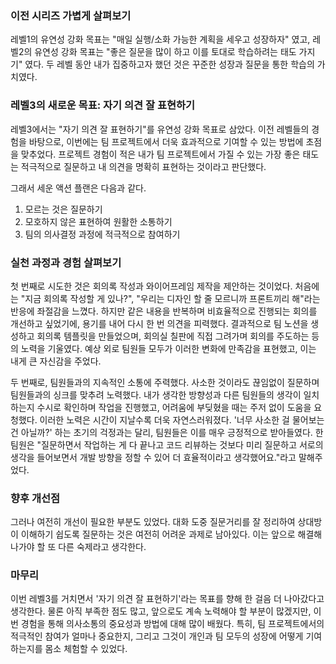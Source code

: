 ### 이전 시리즈 가볍게 살펴보기

레벨1의 유연성 강화 목표는 "매일 실행/소화 가능한 계획을 세우고 성장하자" 였고, 레벨2의 유연성 강화 목표는 "좋은 질문을 많이 하고 이를 토대로 학습하려는 태도 가지기" 였다. 두 레벨 동안 내가 집중하고자 했던 것은 꾸준한 성장과 질문을 통한 학습의 가치였다.

### 레벨3의 새로운 목표: 자기 의견 잘 표현하기

레벨3에서는 "자기 의견 잘 표현하기"를 유연성 강화 목표로 삼았다. 이전 레벨들의 경험을 바탕으로, 이번에는 팀 프로젝트에서 더욱 효과적으로 기여할 수 있는 방법에 초점을 맞추었다. 프로젝트 경험이 적은 내가 팀 프로젝트에서 가질 수 있는 가장 좋은 태도는 적극적으로 질문하고 내 의견을 명확히 표현하는 것이라고 판단했다.

그래서 세운 액션 플랜은 다음과 같다.

1. 모르는 것은 질문하기
2. 모호하지 않은 표현하여 원활한 소통하기
3. 팀의 의사결정 과정에 적극적으로 참여하기

### 실천 과정과 경험 살펴보기

첫 번째로 시도한 것은 회의록 작성과 와이어프레임 제작을 제안하는 것이었다. 처음에는 "지금 회의록 작성할 게 있나?", "우리는 디자인 할 줄 모르니까 프론트끼리 해"라는 반응에 좌절감을 느꼈다. 하지만 같은 내용을 반복하며 비효율적으로 진행되는 회의를 개선하고 싶었기에, 용기를 내어 다시 한 번 의견을 피력했다. 결과적으로 팀 노션을 생성하고 회의록 템플릿을 만들었으며, 회의실 칠판에 직접 그려가며 회의를 주도하는 등의 노력을 기울였다. 예상 외로 팀원들 모두가 이러한 변화에 만족감을 표현했고, 이는 내게 큰 자신감을 주었다.

두 번째로, 팀원들과의 지속적인 소통에 주력했다. 사소한 것이라도 끊임없이 질문하며 팀원들과의 싱크를 맞추려 노력했다. 내가 생각한 방향성과 다른 팀원들의 생각이 일치하는지 수시로 확인하며 작업을 진행했고, 어려움에 부딪혔을 때는 주저 없이 도움을 요청했다. 이러한 노력은 시간이 지날수록 더욱 자연스러워졌다. '너무 사소한 걸 물어보는 건 아닐까?' 하는 초기의 걱정과는 달리, 팀원들은 이를 매우 긍정적으로 받아들였다. 한 팀원은 "질문하면서 작업하는 게 다 끝나고 코드 리뷰하는 것보다 미리 질문하고 서로의 생각을 들어보면서 개발 방향을 정할 수 있어 더 효율적이라고 생각했어요."라고 말해주었다.

### 향후 개선점

그러나 여전히 개선이 필요한 부분도 있었다. 대화 도중 질문거리를 잘 정리하여 상대방이 이해하기 쉽도록 질문하는 것은 여전히 어려운 과제로 남아있다. 이는 앞으로 해결해 나가야 할 또 다른 숙제라고 생각한다.

### 마무리

이번 레벨3를 거치면서 '자기 의견 잘 표현하기'라는 목표를 향해 한 걸음 더 나아갔다고 생각한다. 물론 아직 부족한 점도 많고, 앞으로도 계속 노력해야 할 부분이 많겠지만, 이번 경험을 통해 의사소통의 중요성과 방법에 대해 많이 배웠다. 특히, 팀 프로젝트에서의 적극적인 참여가 얼마나 중요한지, 그리고 그것이 개인과 팀 모두의 성장에 어떻게 기여하는지를 몸소 체험할 수 있었다.
